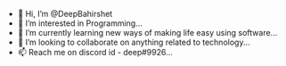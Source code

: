 - 👋 Hi, I’m @DeepBahirshet
- 👀 I’m interested in Programming...
- 🌱 I’m currently learning new ways of making life easy using software...
- 💞️ I’m looking to collaborate on anything related to technology...
- 📫 Reach me on discord id - deep#9926...

<!---
DeepBahirshet/DeepBahirshet is a ✨ special ✨ repository because its `README.md` (this file) appears on your GitHub profile.
You can click the Preview link to take a look at your changes.
--->
